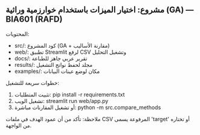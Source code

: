 مشروع: اختيار الميزات باستخدام خوارزمية وراثية (GA) — BIA601 (RAFD)
--------------------------------------------------------------
المحتويات:
- src/: كود المشروع (GA + مقارنة الأساليب)
- web/: تطبيق Streamlit لرفع CSV وتشغيل التحليل
- docs/: تقرير عربي جاهز للطباعة
- results/: مجلد لحفظ نواتج التشغيل
- examples/: مكان لوضع عينات البيانات

خطوات سريعة للتشغيل:
1. تثبيت المتطلبات: pip install -r requirements.txt
2. تشغيل الويب: streamlit run web/app.py
3. أو تشغيل المقارنات مباشرة: python -m src.compare_methods

ملاحظة: تأكد من أن عمود الهدف في ملفات CSV المرفوعة يسمى 'target' أو تختاره من الواجهة.
